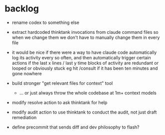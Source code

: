 # backlog

- rename codex to something else

- extract hardcoded thinktank invocations from claude command files so when we change them we don't have to manually change them in every file
- it would be nice if there were a way to have claude code automatically log its activity every so often, and then automatically trigger certain actions if the last x lines / last y time blocks of activity are redundant or looped or obviously stuck eg hit /consult if it has been ten minutes and gone nowhere
- build stronger "get relevant files for context" tool
  - ... or just always throw the whole codebase at 1m+ context models
- modify resolve action to ask thinktank for help
- modify audit action to use thinktank to conduct the audit, not just draft remediation
- define precommit that sends diff and dev philosophy to flash?
